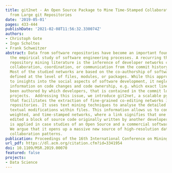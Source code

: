 ```yaml
---
title: git2net - An Open Source Package to Mine Time-Stamped Collaboration Networks
  from Large git Repositories
date: '2019-05-01'
pages: 433-444
publishDate: '2021-02-08T11:56:32.330074Z'
authors:
- Christoph Gote
- Ingo Scholtes
- Frank Schweitzer
abstract: Data from software repositories have become an important foundation for
  the empirical study of software engineering processes. A recurring theme in the
  repository mining literature is the inference of developer networks capturing e.g.
  collaboration, coordination, or communication from the commit history of projects.
  Most of the studied networks are based on the co-authorship of software artefacts
  defined at the level of files, modules, or packages. While this approach has led
  to insights into the social aspects of software development, it neglects detailed
  information on code changes and code ownership, e.g. which exact lines of code have
  been authored by which developers, that is contained in the commit log of software
  projects.  Addressing this issue, we introduce git2net, a scalable python software
  that facilitates the extraction of fine-grained co-editing networks in large git
  repositories. It uses text mining techniques to analyse the detailed history of
  textual modifications within files. This information allows us to construct directed,
  weighted, and time-stamped networks, where a link signifies that one developer has
  edited a block of source code originally written by another developer. Our tool
  is applied in case studies of an Open Source and a commercial software project.
  We argue that it opens up a massive new source of high-resolution data on human
  collaboration patterns.
publication: Proceedings of the 16th International Conference on Mining Software Repositories
url_pdf: https://dl.acm.org/citation.cfm?id=3341954
doi: 10.1109/MSR.2019.00070
featured: false
projects:
- Data Science
---
```

